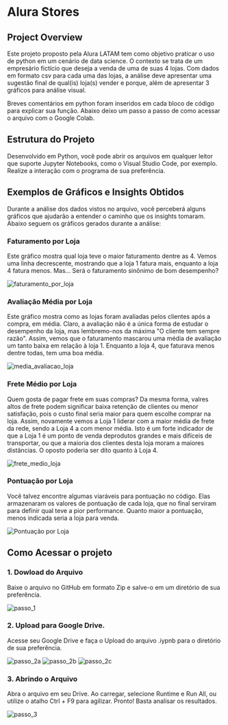 # Alura Stores

## Project Overview
Este projeto proposto pela Alura LATAM tem como objetivo praticar o uso de python em um cenário de data science. O contexto se trata de um empresário fictício que deseja a venda de uma de suas 4 lojas. Com dados em formato csv para cada uma das lojas, a análise deve apresentar uma sugestão final de qual(is) loja(s) vender e porque, além de apresentar 3 gráficos para análise visual.

Breves comentários em python foram inseridos em cada bloco de código para explicar sua função. Abaixo deixo um passo a passo de como acessar o arquivo com o Google Colab.

## Estrutura do Projeto
Desenvolvido em Python, você pode abrir os arquivos em qualquer leitor que suporte Jupyter Notebooks, como o Visual Studio Code, por exemplo. Realize a interação com o programa de sua preferência.

## Exemplos de Gráficos e Insights Obtidos
Durante a análise dos dados vistos no arquivo, você perceberá alguns gráficos que ajudarão a entender o caminho que os insights tomaram. Abaixo seguem os gráficos gerados durante a análise:

### Faturamento por Loja
Este gráfico mostra qual loja teve o maior faturamento dentre as 4. Vemos uma linha decrescente, mostrando que a loja 1 fatura mais, enquanto a loja 4 fatura menos. Mas... Será o faturamento sinônimo de bom desempenho?

![faturamento_por_loja](https://github.com/user-attachments/assets/7d450abc-2363-46b4-a265-909898bead47)

### Avaliação Média por Loja
Este gráfico mostra como as lojas foram avaliadas pelos clientes após a compra, em média. Claro, a avaliação não é a única forma de estudar o desempenho da loja, mas lembremo-nos da máxima "O cliente tem sempre razão". Assim, vemos que o faturamento mascarou uma média de avaliação um tanto baixa em relação à loja 1. Enquanto a loja 4, que faturava menos dentre todas, tem uma boa média.

![media_avaliacao_loja](https://github.com/user-attachments/assets/efb2c08a-86da-49dc-a385-75be03aea432)

### Frete Médio por Loja
Quem gosta de pagar frete em suas compras? Da mesma forma, valres altos de frete podem significar baixa retenção de clientes ou menor satisfação, pois o custo final seria maior para quem escolhe comprar na loja. Assim, novamente vemos a Loja 1 liderar com a maior média de frete da rede, sendo a Loja 4 a com menor média. Isto é um forte indicador de que a Loja 1 é um ponto de venda deprodutos grandes e mais difíceis de transportar, ou que a maioria dos clientes desta loja moram a maiores distâncias. O oposto poderia ser dito quanto à Loja 4.

![frete_medio_loja](https://github.com/user-attachments/assets/df89e280-2d27-4d18-b4b9-b677403ab782)

### Pontuação por Loja
Você talvez encontre algumas viaráveis para pontuação no código. Elas armazenaram os valores de pontuação de cada loja, que no final serviram para definir qual teve a pior performance. Quanto maior a pontuação, menos indicada seria a loja para venda.

![Pontuação por Loja](https://github.com/user-attachments/assets/f6d8baf0-fdaf-4fa7-9cbd-bac7fa22b214)

## Como Acessar o projeto

### 1. Dowload do Arquivo 
Baixe o arquivo no GitHub em formato Zip e salve-o em um diretório de sua preferência.

![passo_1](https://github.com/user-attachments/assets/44c3153f-023a-4e02-a675-a23ee0a2f648)

### 2. Upload para Google Drive.
Acesse seu Google Drive e faça o Upload do arquivo .iypnb para o diretório de sua preferência.

![passo_2a](https://github.com/user-attachments/assets/9e6c1afe-2d3b-4b46-8e43-7be705295db3)
![passo_2b](https://github.com/user-attachments/assets/7b92fe61-88c4-4399-8e49-e00c1a36ae32)
![passo_2c](https://github.com/user-attachments/assets/475b98ec-0dd8-4dce-a959-a867fb9d4633)

### 3. Abrindo o Arquivo
Abra o arquivo em seu Drive. Ao carregar, selecione Runtime e Run All, ou utilize o atalho Ctrl + F9 para agilizar. Pronto! Basta analisar os resultados.

![passo_3](https://github.com/user-attachments/assets/38ced078-4533-4f6a-ab50-67c654721191)








